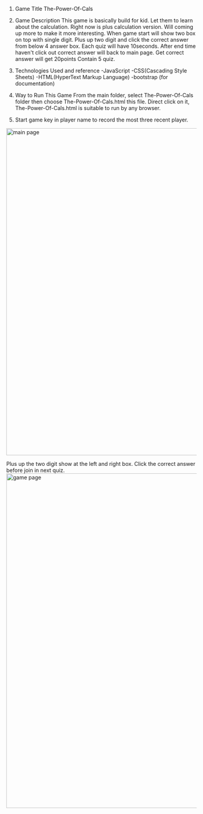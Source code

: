 1. Game Title
   The-Power-Of-Cals

2. Game Description
   This game is basically build for kid. Let them to learn about the calculation.
   Right now is plus calculation version. Will coming up more to make it more interesting.
   When game start will show two box on top with single digit. Plus up two digit and click the correct answer from below 4 answer box.
   Each quiz will have 10seconds. After end time haven't click out correct answer will back to main page. Get correct answer will get 20points
   Contain 5 quiz.

3. Technologies Used and reference
   -JavaScript
   -CSS(Cascading Style Sheets)
   -HTML(HyperText Markup Language)
   -bootstrap (for documentation)
   

5. Way to Run This Game
   From the main folder, select The-Power-Of-Cals folder then choose The-Power-Of-Cals.html this file.
   Direct click on it, The-Power-Of-Cals.html is suitable to run by any browser.

6. Start game key in player name to record the most three recent player.
 <img width="866" alt="main page" src="https://github.com/chunyean/The-Power-of-Cals/assets/135581973/46c24075-5af7-4f74-83a8-f33dbd873481">

   Plus up the two digit show at the left and right box.
   Click the correct answer before join in next quiz.
   <img width="886" alt="game page" src="https://github.com/chunyean/The-Power-of-Cals/assets/135581973/10fdb27d-8f83-43aa-ac33-2b567fbf4472">

